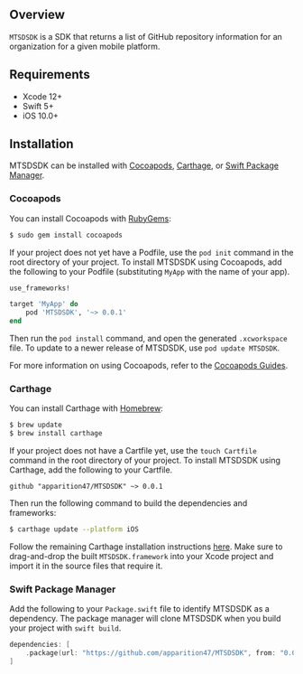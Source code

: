 ## Overview

`MTSDSDK` is a SDK that returns a list of GitHub repository information for an organization for a given mobile platform.


## Requirements

- Xcode 12+
- Swift 5+
- iOS 10.0+

## Installation

MTSDSDK can be installed with [Cocoapods](http://cocoapods.org/), [Carthage](https://github.com/Carthage/Carthage), or [Swift Package Manager](https://swift.org/package-manager/).

### Cocoapods

You can install Cocoapods with [RubyGems](https://rubygems.org/):

```bash
$ sudo gem install cocoapods
```

If your project does not yet have a Podfile, use the `pod init` command in the root directory of your project. To install MTSDSDK using Cocoapods, add the following to your Podfile (substituting `MyApp` with the name of your app).

```ruby
use_frameworks!

target 'MyApp' do
    pod 'MTSDSDK', '~> 0.0.1'
end
```

Then run the `pod install` command, and open the generated `.xcworkspace` file. To update to a newer release of MTSDSDK, use `pod update MTSDSDK`.

For more information on using Cocoapods, refer to the [Cocoapods Guides](https://guides.cocoapods.org/using/index.html).

### Carthage

You can install Carthage with [Homebrew](http://brew.sh/):

```bash
$ brew update
$ brew install carthage
```

If your project does not have a Cartfile yet, use the `touch Cartfile` command in the root directory of your project. To install MTSDSDK using Carthage, add the following to your Cartfile.

```
github "apparition47/MTSDSDK" ~> 0.0.1
```

Then run the following command to build the dependencies and frameworks:

```bash
$ carthage update --platform iOS
```

Follow the remaining Carthage installation instructions [here](https://github.com/Carthage/Carthage#getting-started). Make sure to drag-and-drop the built `MTSDSDK.framework` into your Xcode project and import it in the source files that require it.

### Swift Package Manager

Add the following to your `Package.swift` file to identify MTSDSDK as a dependency. The package manager will clone MTSDSDK when you build your project with `swift build`.

```swift
dependencies: [
    .package(url: "https://github.com/apparition47/MTSDSDK", from: "0.0.1")
]
```
